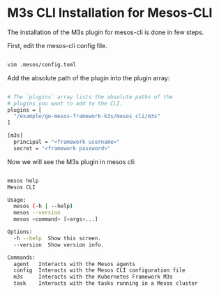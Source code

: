 # M3s CLI Installation for Mesos-CLI

The installation of the M3s plugin for mesos-cli is done in few steps.

First, edit the mesos-cli config file.

```bash

vim .mesos/config.toml

```

Add the absolute path of the plugin into the plugin array:

```bash

# The `plugins` array lists the absolute paths of the
# plugins you want to add to the CLI.
plugins = [
  "/example/go-mesos-framework-k3s/mesos_cli/m3s"
]

[m3s]
  principal = "<framework username>"
  secret = "<framework password>"

```

Now we will see the M3s plugin in mesos cli:

```bash

mesos help
Mesos CLI

Usage:
  mesos (-h | --help)
  mesos --version
  mesos <command> [<args>...]

Options:
  -h --help  Show this screen.
  --version  Show version info.

Commands:
  agent   Interacts with the Mesos agents
  config  Interacts with the Mesos CLI configuration file
  m3s     Interacts with the Kubernetes Framework M3s
  task    Interacts with the tasks running in a Mesos cluster

```
